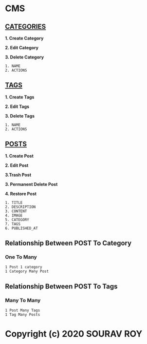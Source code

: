 # CMS #

[CATEGORIES](http://127.0.0.1:8000/categories)
-----------------------------------------------

**1. Create Category**

**2. Edit Category**

**3. Delete Category**

```
1. NAME
2. ACTIONS
```
[TAGS](http://127.0.0.1:8000/tags)
-----------------------------------------------

**1. Create Tags**

**2. Edit Tags**

**3. Delete Tags**

```
1. NAME
2. ACTIONS
```

[POSTS](http://127.0.0.1:8000/posts)
-------------------------------------


**1. Create Post**

**2. Edit Post**

**3.Trash Post**

**3. Permanent Delete Post**

**4. Restore Post**

```
1. TITLE
2. DESCRIPTION
3. CONTENT
4. IMAGE
5. CATEGORY
7. TAGS
6. PUBLISHED_AT
```

## Relationship Between POST To Category
### One To Many
```
1 Post 1 category
1 Category Many Post
```

## Relationship Between POST To Tags
### Many To Many
```
1 Post Many Tags
1 Tag Many Posts
```
# Copyright (c) 2020 SOURAV ROY #
